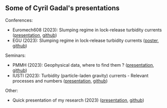 ## Some of Cyril Gadal's presentations

Conferences:
- Euromech608 (2023): Slumping regime in lock-release turbidity currents ([presentation](https://cgadal-presentations.github.io/Talk_Euromech608_gravitycurrents/talk.html#/title-slide), [github](https://github.com/cgadal-presentations/Talk_Euromech608_gravitycurrents))
- EGU (2023): Slumping regime in lock-release turbidity currents ([poster](https://cgadal-presentations.github.io/poster_egu2023/poster.html?print-pdf=#/), [github](https://github.com/cgadal-presentations/poster_egu2023))

Seminars:
- PMMH (2023): Geophysical data, where to find them ? ([presentation](https://cgadal-presentations.github.io/Research_presentation/talk.html#/title-slide), [github](https://github.com/cgadal-presentations/talk_data_PMMH))
- IUSTI (2023): Turbidity (particle-laden gravity) currents - Relevant processes and numbers ([presentation](https://cgadal-presentations.github.io/Research_presentation/talk.html#/title-slide), [github](https://github.com/cgadal-presentations/Seminar_IUSTI_gravitycurrents))

Other:
- Quick presentation of my research (2023) ([presentation](https://cgadal-presentations.github.io/Research_presentation/talk.html#/title-slide), [github](https://github.com/cgadal-presentations/Research_presentation))
